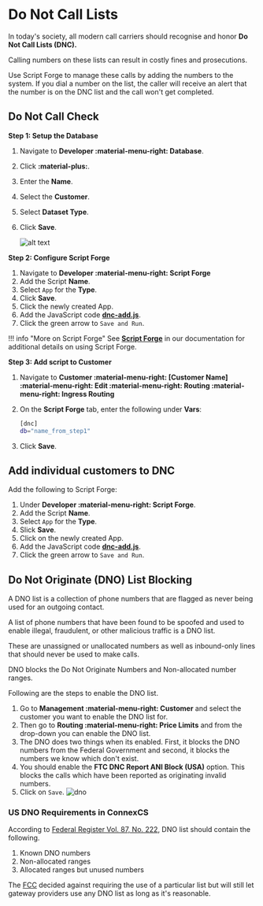 # Do Not Call Lists

In today's society, all modern call carriers should recognise and honor **Do Not Call Lists (DNC).**

Calling numbers on these lists can result in costly fines and prosecutions.

Use Script Forge to manage these calls by adding the numbers to the system. If you dial a number on the list, the caller will receive an alert that the number is on the DNC list and the call won't get completed.

## Do Not Call Check

**Step 1: Setup the Database**

1. Navigate to **Developer :material-menu-right: Database**.
2. Click **:material-plus:**.
3. Enter the **Name**.
4. Select the **Customer**.
5. Select **Dataset Type**.
6. Click **Save**.

    ![alt text][dnc-3]

**Step 2: Configure Script Forge**

1. Navigate to **Developer :material-menu-right: Script Forge**
2. Add the Script **Name**.
3. Select `App` for the **Type**.
4. Click **Save**.
5. Click the newly created App.
6. Add the JavaScript code [**dnc-add.js**](https://github.com/connexcs/scriptforge-examples/blob/master/dnc-check.js).
7. Click the green arrow to `Save and Run`.

!!! info "More on Script Forge"
    See [**Script Forge**](https://docs.connexcs.com/developers/scriptforge/) in our documentation for additional details on using Script Forge.

**Step 3: Add script to Customer**

1. Navigate to **Customer :material-menu-right: [Customer Name] :material-menu-right: Edit :material-menu-right: Routing :material-menu-right: Ingress Routing**
2. On the **Script Forge** tab, enter the following under **Vars**:

    ```bash
    [dnc]
    db="name_from_step1"
    ```

3. Click **Save**.

## Add individual customers to DNC

Add the following to Script Forge:

1. Under **Developer :material-menu-right: Script Forge**.
2. Add the Script **Name**.
3. Select `App` for the **Type**.
4. Slick **Save**.
5. Click on the newly created App.
6. Add the JavaScript code [**dnc-add.js**](https://github.com/connexcs/scriptforge-examples/blob/master/dnc-add.js).
7. Click the green arrow to `Save and Run`.

## Do Not Originate (DNO) List Blocking

A DNO list is a collection of phone numbers that are flagged as never being used for an outgoing contact.

A list of phone numbers that have been found to be spoofed and used to enable illegal, fraudulent, or other malicious traffic is a DNO list.

These are unassigned or unallocated numbers as well as inbound-only lines that should never be used to make calls.

DNO blocks the Do Not Originate Numbers and Non-allocated number ranges.

Following are the steps to enable the DNO list.

1. Go to **Management :material-menu-right: Customer** and select the customer you want to enable the DNO list for.
2. Then go to **Routing :material-menu-right: Price Limits** and from the drop-down you can enable the DNO list.
3. The DNO does two things when its enabled. First, it blocks the DNO numbers from the Federal Government and second, it blocks the numbers we know which don't exist.
4. You should enable the **FTC DNC Report ANI Block (USA)** option. This blocks the calls which have been reported as originating invalid numbers.
5. Click on `Save`.
![dno](/guides/img/dno.jpg)

### US DNO Requirements in ConnexCS

According to [Federal Register Vol. 87, No. 222](https://www.govinfo.gov/content/pkg/FR-2022-11-18/pdf/2022-25148.pdf?utm_medium=email&utm_campaign=subscription+mailing+list&utm_source=federalregister.gov), DNO list should contain the following.

1. Known DNO numbers
2. Non-allocated ranges
3. Allocated ranges but unused numbers

The [FCC](https://www.ftc.gov/news-events/topics/do-not-call-registry) decided against requiring the use of a particular list but will still let gateway providers use any DNO list as long as it's reasonable.

[dnc-3]: /misc/img/dnc-3.png "DNC-3"
